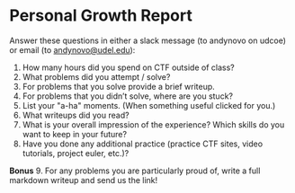 # Personal Growth Report

Answer these questions in either a slack message (to andynovo on udcoe) or email (to andynovo@udel.edu):
1. How many hours did you spend on CTF outside of class? 
2. What problems did you attempt / solve? 
3. For problems that you solve provide a brief writeup. 
4. For problems that you didn’t solve, where are you stuck? 
5. List your "a-ha" moments. (When something useful clicked for you.)
6. What writeups did you read?
7. What is your overall impression of the experience? Which skills do you want to keep in your future?
8. Have you done any additional practice (practice CTF sites, video tutorials, project euler, etc.)?

**Bonus**
9. For any problems you are particularly proud of, write a full markdown writeup and send us the link!

